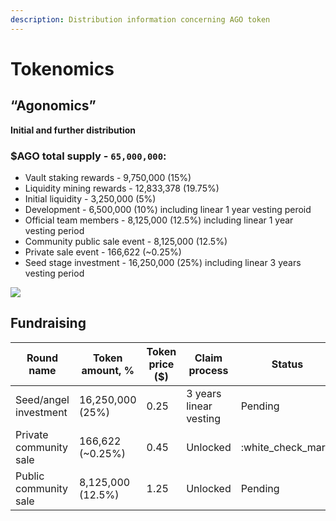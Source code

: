 ```yaml
---
description: Distribution information concerning AGO token
---
```


# Tokenomics

## **“Agonomics”**

**Initial and further distribution**

### $AGO total supply - `65,000,000`:

* Vault staking rewards - 9,750,000 (15%)
* Liquidity mining rewards - 12,833,378 (19.75%)
* Initial liquidity - 3,250,000 (5%)
* Development - 6,500,000 (10%) including linear 1 year vesting peroid
* Official team members - 8,125,000 (12.5%) including linear 1 year vesting period
* Community public sale event - 8,125,000 (12.5%)
* Private sale event - 166,622 (\~0.25%)
* Seed stage investment - 16,250,000 (25%) including linear 3 years vesting period

![](<.gitbook/assets/Frame 28 (2).png>)

## Fundraising

| Round name             | Token amount, %   | Token price ($) | Claim process          | Status                |
| ---------------------- | ----------------- | --------------- | ---------------------- | --------------------- |
| Seed/angel investment  | 16,250,000 (25%)  | 0.25            | 3 years linear vesting | Pending               |
| Private community sale | 166,622 (\~0.25%) | 0.45            | Unlocked               | :white\_check\_mark:  |
| Public community sale  | 8,125,000 (12.5%) | 1.25            | Unlocked               | Pending               |
